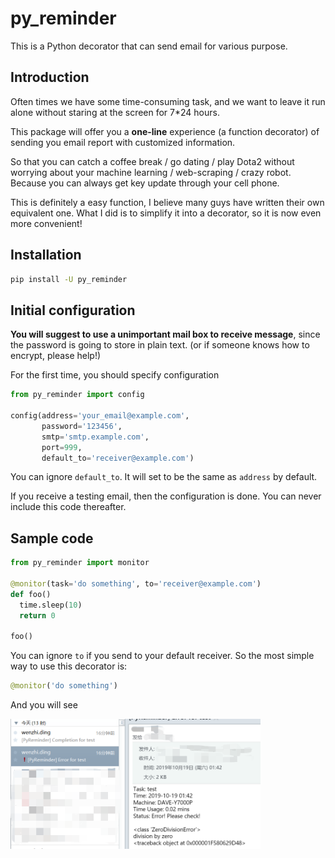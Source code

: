 # py_reminder
This is a Python decorator that can send email for various purpose.

## Introduction
Often times we have some time-consuming task, and we want to leave it run alone without staring at the screen for 7\*24 hours.

This package will offer you a **one-line** experience (a function decorator) of sending you email report with customized information.

So that you can catch a coffee break / go dating / play Dota2 without worrying about your machine learning / web-scraping / crazy robot. Because you can always get key update through your cell phone.

This is definitely a easy function, I believe many guys have written their own equivalent one. What I did is to simplify it into a decorator, so it is now even more convenient!

## Installation
```bash
pip install -U py_reminder
```

## Initial configuration
**You will suggest to use a unimportant mail box to receive message**, since the password is going to store in plain text. (or if someone knows how to encrypt, please help!)

For the first time, you should specify configuration
```python
from py_reminder import config

config(address='your_email@example.com',
       password='123456',
       smtp='smtp.example.com',
       port=999,
       default_to='receiver@example.com')
```
You can ignore `default_to`. It will set to be the same as `address` by default.

If you receive a testing email, then the configuration is done. You can never include this code thereafter.

## Sample code
```python
from py_reminder import monitor

@monitor(task='do something', to='receiver@example.com')
def foo()
  time.sleep(10)
  return 0
 
foo() 
```
You can ignore `to` if you send to your default receiver. So the most simple way to use this decorator is:

```python
@monitor('do something')
```

And you will see

<img src="https://github.com/Wenzhi-Ding/py_reminder/blob/master/sample.png" width="400">

